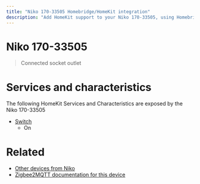 ```yaml
---
title: "Niko 170-33505 Homebridge/HomeKit integration"
description: "Add HomeKit support to your Niko 170-33505, using Homebridge, Zigbee2MQTT and homebridge-z2m."
---
```

<!---
This file has been GENERATED using src/docgen/docgen.ts
DO NOT EDIT THIS FILE MANUALLY!
-->
# Niko 170-33505
> Connected socket outlet


# Services and characteristics
The following HomeKit Services and Characteristics are exposed by
the Niko 170-33505

* [Switch](../../switch.md)
  * On


# Related
* [Other devices from Niko](../index.md#niko)
* [Zigbee2MQTT documentation for this device](https://www.zigbee2mqtt.io/devices/170-33505.html)